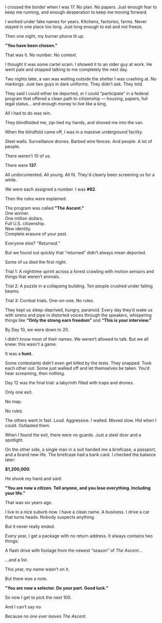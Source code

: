 I crossed the border when I was 17. No plan. No papers. Just enough fear to keep me running, and enough desperation to keep me moving forward.

I worked under fake names for years. Kitchens, factories, farms. Never stayed in one place too long. Just long enough to eat and not freeze.

Then one night, my burner phone lit up.

**"You have been chosen."**

That was it. No number. No context.

I thought it was some cartel scam. I showed it to an older guy at work. He went pale and stopped talking to me completely the next day.

Two nights later, a van was waiting outside the shelter I was crashing at. No markings. Just two guys in dark uniforms. They didn’t ask. They told.

They said I could either be deported, or I could “participate” in a federal program that offered a clean path to citizenship — housing, papers, full legal status… and enough money to live like a king.

All I had to do was win.

They blindfolded me, zip-tied my hands, and shoved me into the van.

When the blindfold came off, I was in a massive underground facility.

Steel walls. Surveillance drones. Barbed wire fences. And people. A lot of people.

There weren’t 10 of us.

There were **137**.

All undocumented. All young. All fit. They'd clearly been screening us for a while.

We were each assigned a number. I was **#62**.

Then the rules were explained.

The program was called **"The Ascent."**  
One winner.  
One million dollars.  
Full U.S. citizenship.  
New identity.  
Complete erasure of your past.

Everyone else? *“Returned.”*

But we found out quickly that “returned” didn’t always mean deported.

Some of us died the first night.

Trial 1: A nighttime sprint across a forest crawling with motion sensors and things that weren’t animals.

Trial 2: A puzzle in a collapsing building. Ten people crushed under falling beams.

Trial 3: Combat trials. One-on-one. No rules.

They kept us sleep-deprived, hungry, paranoid. Every day they’d wake us with sirens and pipe in distorted voices through the speakers, whispering things like **“Only the strong earn freedom”** and **“This is your interview.”**

By Day 10, we were down to 20.

I didn’t know most of their names. We weren’t allowed to talk. But we all knew: this wasn’t a game.

It was a **hunt.**

Some contestants didn’t even get killed by the tests. They snapped. Took each other out. Some just walked off and let themselves be taken. You’d hear screaming, then nothing.

Day 12 was the final trial: a labyrinth filled with traps and drones.

Only one exit.

No map.

No rules.

The others went in fast. Loud. Aggressive. I waited. Moved slow. Hid when I could. Outlasted them.

When I found the exit, there were no guards. Just a steel door and a spotlight.

On the other side, a single man in a suit handed me a briefcase, a passport, and a brand new life. The briefcase had a bank card. I checked the balance later:

**$1,200,000.**

He shook my hand and said:

**"You are now a citizen. Tell anyone, and you lose everything. Including your life."**

That was six years ago.

I live in a nice suburb now. I have a clean name. A business. I drive a car that turns heads. Nobody suspects anything.

But it never really ended.

Every year, I get a package with no return address. It always contains two things:

A flash drive with footage from the newest “season” of *The Ascent*…

…and a list.

This year, my name wasn’t on it.

But there was a note.

**"You are now a selector. Do your part. Good luck."**

So now I get to pick the next 100.

And I can’t say no.

Because *no one ever leaves The Ascent.*